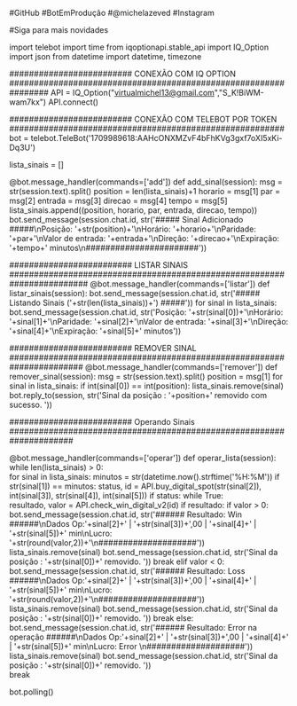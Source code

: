 #GitHub
#BotEmProdução
#@michelazeved
#Instagram


#Siga para mais novidades


import telebot
import time
from iqoptionapi.stable_api import IQ_Option
import json
from datetime import datetime, timezone

######################### CONEXÃO COM IQ OPTION ################################################################
API = IQ_Option("virtualmichel13@gmail.com","S_K!BiWM-wam7kx")
API.connect()

######################### CONEXÃO COM TELEBOT POR TOKEN ########################################################
bot = telebot.TeleBot('1709989618:AAHcONXMZvF4bFhKVg3gxf7oXI5xKi-Dq3U')


lista_sinais = []


@bot.message_handler(commands=['add'])
def add_sinal(session):
    msg = str(session.text).split()
    position = len(lista_sinais)+1
    horario = msg[1]
    par = msg[2]
    entrada = msg[3]
    direcao = msg[4]
    tempo = msg[5]
    lista_sinais.append((position, horario, par, entrada, direcao, tempo))
    bot.send_message(session.chat.id, str('##### Sinal Adicionado #####\nPosição: '+str(position)+'\nHorário: '+horario+'\nParidade: '+par+'\nValor de entrada: '+entrada+'\nDireção: '+direcao+'\nExpiração: '+tempo+' minutos\n#######################'))

######################### LISTAR SINAIS ########################################################################
@bot.message_handler(commands=['listar'])
def listar_sinais(session):
    bot.send_message(session.chat.id, str('##### Listando Sinais ('+str(len(lista_sinais))+') #####'))
    for sinal in lista_sinais:
        bot.send_message(session.chat.id, str('Posição: '+str(sinal[0])+'\nHorário: '+sinal[1]+'\nParidade: '+sinal[2]+'\nValor de entrada: '+sinal[3]+'\nDireção: '+sinal[4]+'\nExpiração: '+sinal[5]+' minutos'))


######################### REMOVER SINAL #######################################################################
@bot.message_handler(commands=['remover'])
def remover_sinal(session):
    msg = str(session.text).split()
    position = msg[1]
    for sinal in lista_sinais:
        if int(sinal[0]) == int(position):
            lista_sinais.remove(sinal)          
            bot.reply_to(session, str('Sinal da posição : '+position+' removido com sucesso. '))
            

######################### Operando Sinais #####################################################################

@bot.message_handler(commands=['operar'])
def operar_lista(session):
    while len(lista_sinais) > 0:                
        for sinal in lista_sinais:
            minutos = str(datetime.now().strftime('%H:%M'))
            if str(sinal[1]) == minutos:
                status, id = API.buy_digital_spot(str(sinal[2]), int(sinal[3]), str(sinal[4]), int(sinal[5]))
                if status:
                    while True:                    
                        resultado, valor = API.check_win_digital_v2(id)
                        if resultado:
                            if valor > 0:
                                bot.send_message(session.chat.id, str('###### Resultado: Win ######\nDados Op:'+sinal[2]+' | '+str(sinal[3])+',00 | '+sinal[4]+' | '+str(sinal[5])+' min\nLucro: '+str(round(valor,2))+'\n####################'))                                                                
                                lista_sinais.remove(sinal)
                                bot.send_message(session.chat.id, str('Sinal da posição : '+str(sinal[0])+' removido. '))
                                break
                            elif valor < 0:
                                bot.send_message(session.chat.id, str('###### Resultado: Loss ######\nDados Op:'+sinal[2]+' | '+str(sinal[3])+',00 | '+sinal[4]+' | '+str(sinal[5])+' min\nLucro: '+str(round(valor,2))+'\n####################'))                                                                
                                lista_sinais.remove(sinal)
                                bot.send_message(session.chat.id, str('Sinal da posição : '+str(sinal[0])+' removido. '))
                                break
                            else:
                                bot.send_message(session.chat.id, str('###### Resultado: Error na operação ######\nDados Op:'+sinal[2]+' | '+str(sinal[3])+',00 | '+sinal[4]+' | '+str(sinal[5])+' min\nLucro: Error \n####################'))                                                                
                                lista_sinais.remove(sinal)
                                bot.send_message(session.chat.id, str('Sinal da posição : '+str(sinal[0])+' removido. '))                                
                                break    


bot.polling()
